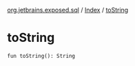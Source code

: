 [org.jetbrains.exposed.sql](../index.md) / [Index](index.md) / [toString](.)

# toString

`fun toString(): String`